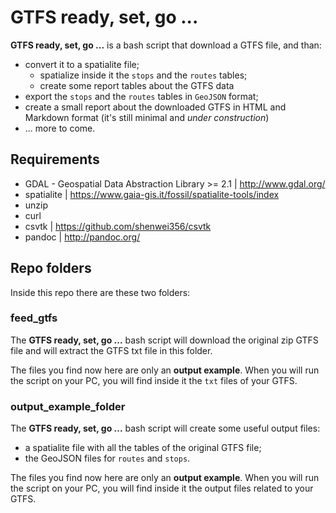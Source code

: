 # GTFS ready, set, go ...

**GTFS ready, set, go ...** is a bash script that download a GTFS file, and than:

-  convert it to a spatialite file;
	-  spatialize inside it the `stops` and the `routes` tables;
	-  create some report tables about the GTFS data
-  export the `stops` and the `routes` tables in `GeoJSON` format;
-  create a small report about the downloaded GTFS in HTML and Markdown format (it's still minimal and *under construction*) 
-  ... more to come.

## Requirements

- GDAL - Geospatial Data Abstraction Library >= 2.1 | http://www.gdal.org/
- spatialite | https://www.gaia-gis.it/fossil/spatialite-tools/index
- unzip
- curl
- csvtk | https://github.com/shenwei356/csvtk
- pandoc | http://pandoc.org/

## Repo folders

Inside this repo there are these two folders:

### feed_gtfs

The **GTFS ready, set, go ...** bash script will download the original zip GTFS file and will extract the GTFS txt file in this folder.

The files you find now here are only an **output example**. When you will run the script on your PC, you will find inside it the `txt` files of your GTFS.

### output_example_folder

The **GTFS ready, set, go ...** bash script will create some useful output files:

- a spatialite file with all the tables of the original GTFS file;
- the GeoJSON files for `routes` and `stops`.

The files you find now here are only an **output example**. When you will run the script on your PC, you will find inside it the output files related to your GTFS.
